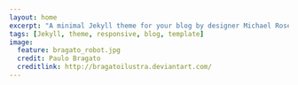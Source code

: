 ```yaml
---
layout: home
excerpt: "A minimal Jekyll theme for your blog by designer Michael Rose."
tags: [Jekyll, theme, responsive, blog, template]
image:
  feature: bragato_robot.jpg
  credit: Paulo Bragato
  creditlink: http://bragatoilustra.deviantart.com/
---
```


